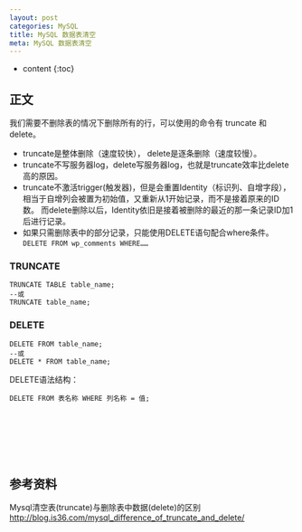 ```yaml
---
layout: post
categories: MySQL
title: MySQL 数据表清空
meta: MySQL 数据表清空
---
```

* content
{:toc}

## 正文

我们需要不删除表的情况下删除所有的行，可以使用的命令有 truncate 和 delete。

* truncate是整体删除（速度较快）， delete是逐条删除（速度较慢）。
* truncate不写服务器log，delete写服务器log，也就是truncate效率比delete高的原因。
* truncate不激活trigger(触发器)，但是会重置Identity（标识列、自增字段），相当于自增列会被置为初始值，又重新从1开始记录，而不是接着原来的ID数。
  而delete删除以后，Identity依旧是接着被删除的最近的那一条记录ID加1后进行记录。
* 如果只需删除表中的部分记录，只能使用DELETE语句配合where条件。 `DELETE FROM wp_comments WHERE……`


### TRUNCATE

```
TRUNCATE TABLE table_name;
--或
TRUNCATE table_name;
```

### DELETE

```
DELETE FROM table_name;
--或
DELETE * FROM table_name;
```

DELETE语法结构：
```
DELETE FROM 表名称 WHERE 列名称 = 值;
```

<br/><br/><br/><br/><br/>
## 参考资料

Mysql清空表(truncate)与删除表中数据(delete)的区别 <http://blog.is36.com/mysql_difference_of_truncate_and_delete/>



